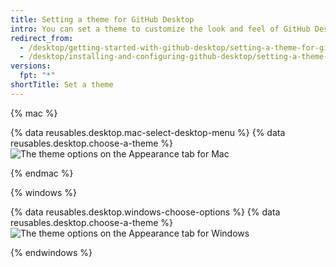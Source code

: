 ```yaml
---
title: Setting a theme for GitHub Desktop
intro: You can set a theme to customize the look and feel of GitHub Desktop.
redirect_from:
  - /desktop/getting-started-with-github-desktop/setting-a-theme-for-github-desktop
  - /desktop/installing-and-configuring-github-desktop/setting-a-theme-for-github-desktop
versions:
  fpt: "*"
shortTitle: Set a theme
---
```


{% mac %}

{% data reusables.desktop.mac-select-desktop-menu %}
{% data reusables.desktop.choose-a-theme %}
![The theme options on the Appearance tab for Mac](/assets/images/help/desktop/mac-appearance-tab-themes.png)

{% endmac %}

{% windows %}

{% data reusables.desktop.windows-choose-options %}
{% data reusables.desktop.choose-a-theme %}
![The theme options on the Appearance tab for Windows](/assets/images/help/desktop/windows-appearance-tab-themes.png)

{% endwindows %}
